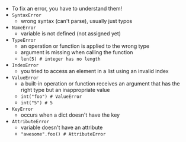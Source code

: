 - To fix an error, you have to understand them!
- `SyntaxError`
	- wrong syntax (can't parse), usually just typos
- `NameError`
	- variable is not defined (not assigned yet)
- `TypeError`
	- an operation or function is applied to the wrong type
	- argument is missing when calling the function
	- `len(5) # integer has no length`
- `IndexError`
	- you tried to access an element in a list using an invalid index
- `ValueError`
	- a built-in operation or function receives an argument that has the right type but an inappropriate value
	- `int("foo") # ValueError`
	- `int("5") # 5`
- `KeyError`
	- occurs when a dict doesn't have the key
- `AttributeError`
	- variable doesn't have an attribute
	- `"awesome".foo() # AttributeError`